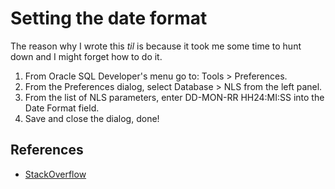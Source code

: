 # Setting the date format

The reason why I wrote this _til_ is because it took me some time to hunt down and I might forget how to do it.

1. From Oracle SQL Developer's menu go to: Tools > Preferences.
1. From the Preferences dialog, select Database > NLS from the left panel.
1. From the list of NLS parameters, enter DD-MON-RR HH24:MI:SS into the Date Format field.
1. Save and close the dialog, done!

## References

- [StackOverflow](http://stackoverflow.com/questions/8134493/how-can-i-set-a-custom-date-time-format-in-oracle-sql-developer)
